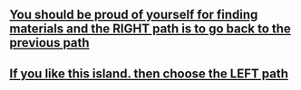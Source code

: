 ## [You should be proud of yourself for finding materials and the RIGHT path is to go back to the previous path](/door2.md)
## [If you like this island. then choose the LEFT path](/door4.md)
